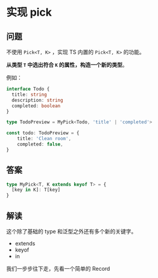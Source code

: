 # 实现 pick

## 问题

不使用 `Pick<T, K>` ，实现 TS 内置的 `Pick<T, K>` 的功能。

**从类型 `T` 中选出符合 `K` 的属性，构造一个新的类型**。

例如：

```ts
interface Todo {
  title: string
  description: string
  completed: boolean
}

type TodoPreview = MyPick<Todo, 'title' | 'completed'>

const todo: TodoPreview = {
    title: 'Clean room',
    completed: false,
}
```

## 答案

```ts
type MyPick<T, K extends keyof T> = {
  [key in K]: T[key]
}
```

## 解读

这个除了基础的 type 和泛型之外还有多个新的关键字。

- extends
- keyof
- in

我们一步步往下走，先看一个简单的 Record

```

```